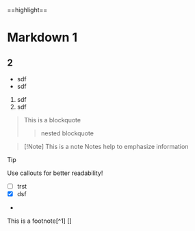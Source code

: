 
==highlight==

# Markdown 1
## 2
- sdf
- sdf
1. sdf
2. sdf


>This is a blockquote
>> nested blockquote

>[!Note] This is a note
>Notes help to emphasize information

>[!tip]
>Use callouts for better readability!

- [ ] trst
- [x] dsf
- 

This is a footnote[^1]
[]
